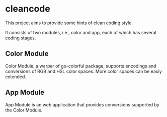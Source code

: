 # cleancode

This project aims to provide some hints of clean coding style. 

It consists of two modules, i.e., color and app, each of which has several coding stages. 

## Color Module

Color Module, a warper of go-colorful package, supports encodings and conversions of RGB and HSL color spaces. More color spaces can be easiy extended. 

## App Module

App Module is an web application that provides conversions supported by the Color Module. 

